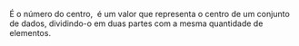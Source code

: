 É o número do centro,  é um valor que representa o centro de um conjunto de dados, dividindo-o em duas partes com a mesma quantidade de elementos.